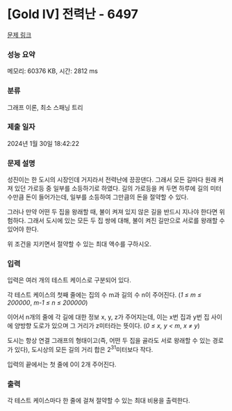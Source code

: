 # [Gold IV] 전력난 - 6497 

[문제 링크](https://www.acmicpc.net/problem/6497) 

### 성능 요약

메모리: 60376 KB, 시간: 2812 ms

### 분류

그래프 이론, 최소 스패닝 트리

### 제출 일자

2024년 1월 30일 18:42:22

### 문제 설명

<p>성진이는 한 도시의 시장인데 거지라서 전력난에 끙끙댄다. 그래서 모든 길마다 원래 켜져 있던 가로등 중 일부를 소등하기로 하였다. 길의 가로등을 켜 두면 하루에 길의 미터 수만큼 돈이 들어가는데, 일부를 소등하여 그만큼의 돈을 절약할 수 있다.</p>

<p>그러나 만약 어떤 두 집을 왕래할 때, 불이 켜져 있지 않은 길을 반드시 지나야 한다면 위험하다. 그래서 도시에 있는 모든 두 집 쌍에 대해, 불이 켜진 길만으로 서로를 왕래할 수 있어야 한다.</p>

<p>위 조건을 지키면서 절약할 수 있는 최대 액수를 구하시오.</p>

### 입력 

 <p>입력은 여러 개의 테스트 케이스로 구분되어 있다.</p>

<p>각 테스트 케이스의 첫째 줄에는 집의 수 m과 길의 수 n이 주어진다. (<em>1 ≤ m ≤ 200000</em>, <em>m-1 ≤ n ≤ 200000</em>)</p>

<p>이어서 n개의 줄에 각 길에 대한 정보 x, y, z가 주어지는데, 이는 x번 집과 y번 집 사이에 양방향 도로가 있으며 그 거리가 z미터라는 뜻이다. (<em>0 ≤ x, y < m</em>, <em>x ≠ y</em>)</p>

<p>도시는 항상 연결 그래프의 형태이고(즉, 어떤 두 집을 골라도 서로 왕래할 수 있는 경로가 있다), 도시상의 모든 길의 거리 합은 2<sup>31</sup>미터보다 작다.</p>

<p>입력의 끝에서는 첫 줄에 0이 2개 주어진다.</p>

### 출력 

 <p>각 테스트 케이스마다 한 줄에 걸쳐 절약할 수 있는 최대 비용을 출력한다.</p>

